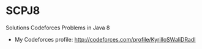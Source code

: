 # SCPJ8
Solutions Codeforces Problems in Java 8


* My Codeforces profile: http://codeforces.com/profile/KyrilloSWaliDRadI
